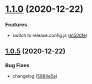 # [1.1.0](https://github.com/6eDesign/actions-test/compare/v1.0.5...v1.1.0) (2020-12-22)


### Features

* switch to release.config.js ([e1500fe](https://github.com/6eDesign/actions-test/commit/e1500fe9d859e7aef54ee1c4745f96951a32ba2c))

## [1.0.5](https://github.com/6eDesign/actions-test/compare/v1.0.4...v1.0.5) (2020-12-22)


### Bug Fixes

* changelog ([5984e5a](https://github.com/6eDesign/actions-test/commit/5984e5ad74fbcf752993fa3237c2b116a8ab8a66))
